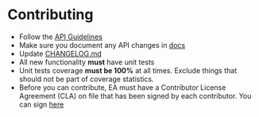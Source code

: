 # Contributing

- Follow the [API Guidelines](api_guidelines.md)
- Make sure you document any API changes in [docs](docs)
- Update [CHANGELOG.md](CHANGELOG.md)
- All new functionality **must** have unit tests
- Unit tests coverage **must be 100%** at all times. Exclude things that should not be part of coverage statistics.
- Before you can contribute, EA must have a Contributor License Agreement (CLA) on file that has been signed 
by each contributor. You can sign [here](https://goo.gl/KPylZ3)
